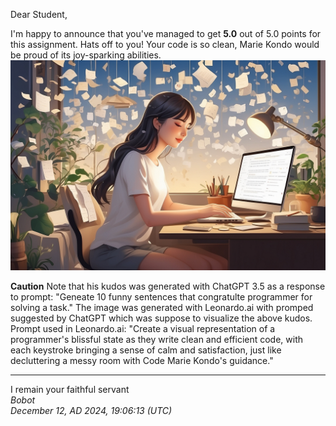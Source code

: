 Dear Student,

I'm happy to announce that you've managed to get **5.0** out of 5.0 points for this assignment.
Hats off to you! Your code is so clean, Marie Kondo would be proud of its joy-sparking abilities.
![Coder Triumph](https://raw.githubusercontent.com/sbobek/bobot-kudos/main/Leonardo_Diffusion_XL_Create_a_visual_representation_of_a_prog_2.jpg)


**Caution**
Note that his kudos was generated with ChatGPT 3.5 as a response to prompt: "Geneate 10 funny sentences that congratulte programmer for solving a task."
The image was generated with Leonardo.ai with promped suggested by ChatGPT which was suppose to visualize the above kudos.
Prompt used in Leonardo.ai: "Create a visual representation of a programmer's blissful state as they write clean and efficient code, with each keystroke bringing a sense of calm and satisfaction, just like decluttering a messy room with Code Marie Kondo's guidance."



-----------
I remain your faithful servant\
_Bobot_\
_December 12, AD 2024, 19:06:13 (UTC)_
